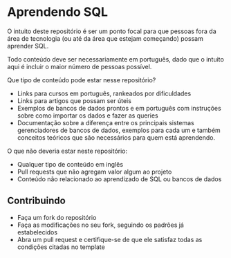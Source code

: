 # Aprendendo SQL

O intuito deste repositório é ser um ponto focal para que pessoas fora da área de tecnologia (ou até da área que estejam começando) possam aprender SQL.

Todo conteúdo deve ser necessariamente em português, dado que o intuito aqui é incluir o maior número de pessoas possível.

Que tipo de conteúdo pode estar nesse repositório?
- Links para cursos em português, rankeados por dificuldades
- Links para artigos que possam ser úteis
- Exemplos de bancos de dados prontos e em português com instruções sobre como importar os dados e fazer as queries
- Documentação sobre a diferença entre os principais sistemas gerenciadores de bancos de dados, exemplos para cada um e também conceitos teóricos que são necessários para quem está aprendendo.

O que não deveria estar neste repositório:
- Qualquer tipo de conteúdo em inglês
- Pull requests que não agregam valor algum ao projeto
- Conteúdo não relacionado ao aprendizado de SQL ou bancos de dados

## Contribuindo

- Faça um fork do repositório
- Faça as modificações no seu fork, seguindo os padrões já estabelecidos
- Abra um pull request e certifique-se de que ele satisfaz todas as condições citadas no template